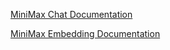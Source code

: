 [MiniMax Chat Documentation](https://docs.spring.io/spring-ai/reference/api/chat/minimax-chat.html)

[MiniMax Embedding Documentation](https://docs.spring.io/spring-ai/reference/api/embeddings/minimax-embeddings.html)